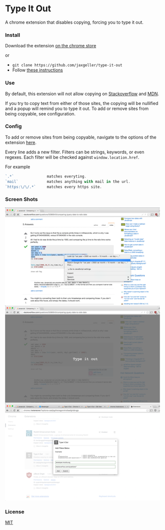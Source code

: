 # Type It Out

A chrome extension that disables copying, forcing you to type it out.

### Install

Download the extension [on the chrome store](https://chrome.google.com/webstore/detail/cakjfpgihbciegpnmholbaafghdbngjp/publish-accepted)

or

+ `git clone https://github.com/jaxgeller/type-it-out`
+ Follow [these instructions](https://developer.chrome.com/extensions/getstarted#unpacked)

### Use

By default, this extension will not allow copying on [Stackoverflow](http://stackoverflow.com/questions/) and [MDN](https://developer.mozilla.org/en-US/docs/Web).

If you try to copy text from either of those sites, the copying will be nullified and a popup will remind you to type it out. To add or remove sites from being copyable, see configuration.

### Config

To add or remove sites from being copyable, navigate to the options of the extension [here](chrome://extensions/?options=cakjfpgihbciegpnmholbaafghdbngjp).

Every line adds a new filter. Filters can be strings, keywords, or even regexes. Each filter will be checked against `window.location.href`.

For example

```javascript
`.*`               matches everyting.
`mail`             matches anything with mail in the url.
`https:\/\/.*`     matches every https site.
```

### Screen Shots

<img src="https://github.com/jaxgeller/type-it-out/blob/master/examples/screens/copying.png">
<img src="https://github.com/jaxgeller/type-it-out/blob/master/examples/screens/overlay.png">
<img src="https://github.com/jaxgeller/type-it-out/blob/master/examples/screens/options.png">


### License
[MIT](https://github.com/jaxgeller/type-it-out/blob/master/LICENSE)
